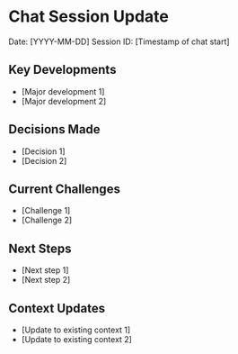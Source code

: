 # Chat Session Update

Date: [YYYY-MM-DD]
Session ID: [Timestamp of chat start]

## Key Developments
- [Major development 1]
- [Major development 2]

## Decisions Made
- [Decision 1]
- [Decision 2]

## Current Challenges
- [Challenge 1]
- [Challenge 2]

## Next Steps
- [Next step 1]
- [Next step 2]

## Context Updates
- [Update to existing context 1]
- [Update to existing context 2]